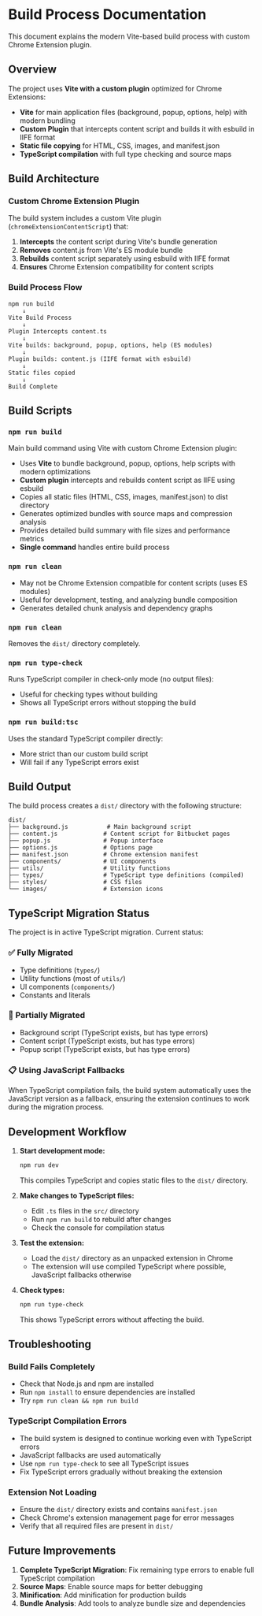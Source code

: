 # Build Process Documentation

This document explains the modern Vite-based build process with custom Chrome Extension plugin.

## Overview

The project uses **Vite with a custom plugin** optimized for Chrome Extensions:

- **Vite** for main application files (background, popup, options, help) with modern bundling
- **Custom Plugin** that intercepts content script and builds it with esbuild in IIFE format
- **Static file copying** for HTML, CSS, images, and manifest.json
- **TypeScript compilation** with full type checking and source maps

## Build Architecture

### Custom Chrome Extension Plugin

The build system includes a custom Vite plugin (`chromeExtensionContentScript`) that:

1. **Intercepts** the content script during Vite's bundle generation
2. **Removes** content.js from Vite's ES module bundle
3. **Rebuilds** content script separately using esbuild with IIFE format
4. **Ensures** Chrome Extension compatibility for content scripts

### Build Process Flow

```
npm run build
    ↓
Vite Build Process
    ↓
Plugin Intercepts content.ts
    ↓
Vite builds: background, popup, options, help (ES modules)
    ↓
Plugin builds: content.js (IIFE format with esbuild)
    ↓
Static files copied
    ↓
Build Complete
```

## Build Scripts

### `npm run build`

Main build command using Vite with custom Chrome Extension plugin:

- Uses **Vite** to bundle background, popup, options, help scripts with modern optimizations
- **Custom plugin** intercepts and rebuilds content script as IIFE using esbuild
- Copies all static files (HTML, CSS, images, manifest.json) to dist directory
- Generates optimized bundles with source maps and compression analysis
- Provides detailed build summary with file sizes and performance metrics
- **Single command** handles entire build process

### `npm run clean`
- May not be Chrome Extension compatible for content scripts (uses ES modules)
- Useful for development, testing, and analyzing bundle composition
- Generates detailed chunk analysis and dependency graphs

### `npm run clean`

Removes the `dist/` directory completely.

### `npm run type-check`

Runs TypeScript compiler in check-only mode (no output files):

- Useful for checking types without building
- Shows all TypeScript errors without stopping the build

### `npm run build:tsc`

Uses the standard TypeScript compiler directly:

- More strict than our custom build script
- Will fail if any TypeScript errors exist

## Build Output

The build process creates a `dist/` directory with the following structure:

```
dist/
├── background.js           # Main background script
├── content.js             # Content script for Bitbucket pages
├── popup.js               # Popup interface
├── options.js             # Options page
├── manifest.json          # Chrome extension manifest
├── components/            # UI components
├── utils/                 # Utility functions
├── types/                 # TypeScript type definitions (compiled)
├── styles/                # CSS files
└── images/                # Extension icons
```

## TypeScript Migration Status

The project is in active TypeScript migration. Current status:

### ✅ Fully Migrated

- Type definitions (`types/`)
- Utility functions (most of `utils/`)
- UI components (`components/`)
- Constants and literals

### 🔄 Partially Migrated

- Background script (TypeScript exists, but has type errors)
- Content script (TypeScript exists, but has type errors)
- Popup script (TypeScript exists, but has type errors)

### 📋 Using JavaScript Fallbacks

When TypeScript compilation fails, the build system automatically uses the JavaScript version as a fallback, ensuring the extension continues to work during the migration process.

## Development Workflow

1. **Start development mode:**

   ```bash
   npm run dev
   ```

   This compiles TypeScript and copies static files to the `dist/` directory.

2. **Make changes to TypeScript files:**
   - Edit `.ts` files in the `src/` directory
   - Run `npm run build` to rebuild after changes
   - Check the console for compilation status

3. **Test the extension:**
   - Load the `dist/` directory as an unpacked extension in Chrome
   - The extension will use compiled TypeScript where possible, JavaScript fallbacks otherwise

4. **Check types:**
   ```bash
   npm run type-check
   ```
   This shows TypeScript errors without affecting the build.

## Troubleshooting

### Build Fails Completely

- Check that Node.js and npm are installed
- Run `npm install` to ensure dependencies are installed
- Try `npm run clean && npm run build`

### TypeScript Compilation Errors

- The build system is designed to continue working even with TypeScript errors
- JavaScript fallbacks are used automatically
- Use `npm run type-check` to see all TypeScript issues
- Fix TypeScript errors gradually without breaking the extension

### Extension Not Loading

- Ensure the `dist/` directory exists and contains `manifest.json`
- Check Chrome's extension management page for error messages
- Verify that all required files are present in `dist/`

## Future Improvements

1. **Complete TypeScript Migration**: Fix remaining type errors to enable full TypeScript compilation
2. **Source Maps**: Enable source maps for better debugging
3. **Minification**: Add minification for production builds
4. **Bundle Analysis**: Add tools to analyze bundle size and dependencies
